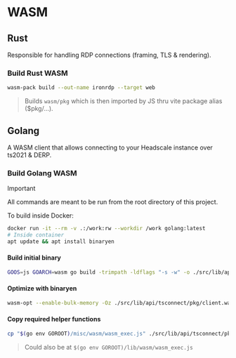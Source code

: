 # WASM

## Rust

Responsible for handling RDP connections (framing, TLS & rendering).

### Build Rust WASM

```sh
wasm-pack build --out-name ironrdp --target web
```

> Builds `wasm/pkg` which is then imported by JS thru vite package alias ($pkg/...).

## Golang

A WASM client that allows connecting to your Headscale instance over ts2021 & DERP.

### Build Golang WASM

> [!IMPORTANT]  
> All commands are meant to be run from the root directory of this project.

To build inside Docker:

```sh
docker run -it --rm -v .:/work:rw --workdir /work golang:latest
# Inside container
apt update && apt install binaryen
```

#### Build initial binary

```sh
GOOS=js GOARCH=wasm go build -trimpath -ldflags "-s -w" -o ./src/lib/api/tsconnect/pkg/client.wasm ./wasm/wasm.go
```

#### Optimize with binaryen

```sh
wasm-opt --enable-bulk-memory -Oz ./src/lib/api/tsconnect/pkg/client.wasm -o ./src/lib/api/tsconnect/pkg/client.wasm
```

#### Copy required helper functions

```sh
cp "$(go env GOROOT)/misc/wasm/wasm_exec.js" ./src/lib/api/tsconnect/pkg/wasm_exec.js
```

> Could also be at `$(go env GOROOT)/lib/wasm/wasm_exec.js`
